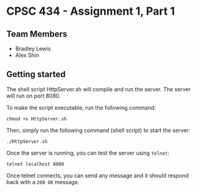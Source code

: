 # CPSC 434 - Assignment 1, Part 1

## Team Members

- Bradley Lewis
- Alex Shin

## Getting started

The shell script HttpServer.sh will compile and run the server. The server will run on port 8080.

To make the script executable, run the following command:

```
chmod +x HttpServer.sh
```

Then, simply run the following command (shell script) to start the server:
```
./HttpServer.sh
```

Once the server is running, you can test the server using `telnet`:

`telnet localhost 8080`

Once telnet connects, you can send any message and it should respond back with a `200 OK` message.
